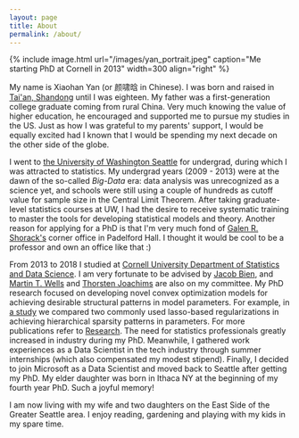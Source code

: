 ```yaml
---
layout: page
title: About
permalink: /about/
---
```


{% include image.html url="/images/yan_portrait.jpeg" caption="Me starting PhD at Cornell in 2013" width=300 align="right" %}

My name is Xiaohan Yan (or 颜啸晗 in Chinese). I was born and raised in [Tai'an, Shandong](https://en.wikipedia.org/wiki/Tai%27an) until I was eighteen. My father was a first-generation college graduate coming from rural China. Very much knowing the value of higher education, he encouraged and supported me to pursue my studies in the US. Just as how I was grateful to my parents' support, I would be equally excited had I known that I would be spending my next decade on the other side of the globe. 

I went to [the University of Washington Seattle](https://www.washington.edu) for undergrad, during which I was attracted to statistics. My undergrad years (2009 - 2013) were at the dawn of the so-called *Big-Data* era: data analysis was unrecognized as a science yet, and schools were still using a couple of hundreds as cutoff value for sample size in the Central Limit Theorem. After taking graduate-level statistics courses at UW, I had the desire to receive systematic training to master the tools for developing statistical models and theory. Another reason for applying for a PhD is that I'm very much fond of [Galen R. Shorack's](https://www.stat.washington.edu/galen/) corner office in Padelford Hall. I thought it would be cool to be a professor and own an office like that :)

From 2013 to 2018 I studied at [Cornell University Department of Statistics and Data Science](https://stat.cornell.edu). I am very fortunate to be advised by [Jacob Bien](http://faculty.marshall.usc.edu/Jacob-Bien/), and [Martin T. Wells](https://stat.cornell.edu/people/faculty/martin-wells) and [Thorsten Joachims](http://www.cs.cornell.edu/people/tj/) are also on my committee. My PhD research focused on developing novel convex optimization models for achieving desirable structural patterns in model parameters. For example, in [a study](http://arxiv.org/abs/1512.01631) we compared two commonly used lasso-based regularizations in achieving hierarchical sparsity patterns in parameters. For more publications refer to [Research](https://yanxht.github.io/research/). The need for statistics professionals greatly increased in industry during my PhD. Meanwhile, I gathered work experiences as a Data Scientist in the tech industry through summer internships (which also compensated my modest stipend). Finally, I decided to join Microsoft as a Data Scientist and moved back to Seattle after getting my PhD. My elder daughter was born in Ithaca NY at the beginning of my fourth year PhD. Such a joyful memory!

I am now living with my wife and two daughters on the East Side of the Greater Seattle area. I enjoy reading, gardening and playing with my kids in my spare time.







